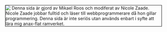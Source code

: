 <div style="border: 1px solid black; margin-bottom: 10px;">
<img style="vertical-align:top" src=../htdocs/img/flower.jpg>
Denna sida är gjord av Mikael Roos och modiferat av Nicole Zaade.
Nicole Zaade jobbar fulltid och läser till webbprogrammerare då hon
gillar programmering. Denna sida är inte seriös utan används enbart
i syfte att lära mig anax-flat ramverket.
</div>
